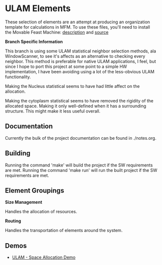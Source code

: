 ULAM Elements
==

These selection of elements are an attempt at producing an organization template for calculations in MFM.
To use these files, you'll need to install the Movable Feast Machine: [description](https://github.com/elenasa/ULAM/wiki/Ulam-Programming-Language) and [source](https://github.com/DaveAckley/MFM)

**Branch Specific Information**

This branch is using some ULAM statistical neighbor selection methods, ala WindowScanner, to see it's affects
as an alternative to checking every neighbor. This method is preferable for native ULAM applications, I feel, but
since I hope to port this project at some point to a simple HW implementation, I have been avoiding using a lot
of the less-obvious ULAM functionality.

Making the Nucleus statistical seems to have had little affect on the allocation.

Making the cytoplasm statistical seems to have removed the rigidity of the allocated space. Making it only
well-defined when it has a surrounding structure. This might make it less useful overall.

Documentation
--

Currently the bulk of the project documentation can be found in ./notes.org.

Building
--

Running the command 'make' will build the project if the SW requirements are met.
Running the command 'make run' will run the built project if the SW requirements are met.

Element Groupings
--

**Size Management**

Handles the allocation of resources.

**Routing**

Handles the transportation of elements around the system.

Demos
--
* [ULAM - Space Allocation Demo](https://www.youtube.com/watch?v=diiUx5CkXa4)
